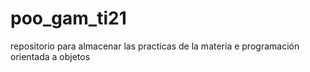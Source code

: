 # poo_gam_ti21
repositorio para almacenar las practicas de la materia e programación orientada a objetos 
